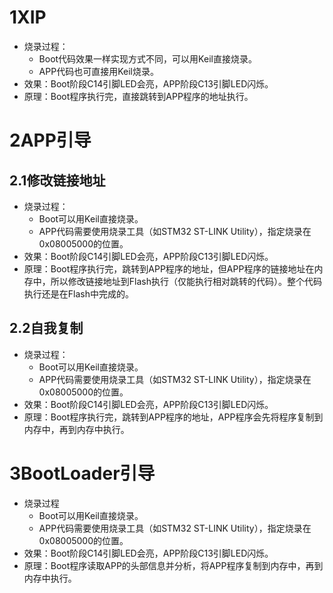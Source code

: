 # 1XIP

- 烧录过程：
  - Boot代码效果一样实现方式不同，可以用Keil直接烧录。
  - APP代码也可直接用Keil烧录。
- 效果：Boot阶段C14引脚LED会亮，APP阶段C13引脚LED闪烁。
- 原理：Boot程序执行完，直接跳转到APP程序的地址执行。



# 2APP引导

## 2.1修改链接地址

- 烧录过程：
  - Boot可以用Keil直接烧录。
  - APP代码需要使用烧录工具（如STM32 ST-LINK Utility），指定烧录在0x08005000的位置。
- 效果：Boot阶段C14引脚LED会亮，APP阶段C13引脚LED闪烁。
- 原理：Boot程序执行完，跳转到APP程序的地址，但APP程序的链接地址在内存中，所以修改链接地址到Flash执行（仅能执行相对跳转的代码）。整个代码执行还是在Flash中完成的。



## 2.2自我复制

- 烧录过程：
  - Boot可以用Keil直接烧录。
  - APP代码需要使用烧录工具（如STM32 ST-LINK Utility），指定烧录在0x08005000的位置。
- 效果：Boot阶段C14引脚LED会亮，APP阶段C13引脚LED闪烁。
- 原理：Boot程序执行完，跳转到APP程序的地址，APP程序会先将程序复制到内存中，再到内存中执行。



# 3BootLoader引导

- 烧录过程
  - Boot可以用Keil直接烧录。
  - APP代码需要使用烧录工具（如STM32 ST-LINK Utility），指定烧录在0x08005000的位置。
- 效果：Boot阶段C14引脚LED会亮，APP阶段C13引脚LED闪烁。
- 原理：Boot程序读取APP的头部信息并分析，将APP程序复制到内存中，再到内存中执行。









